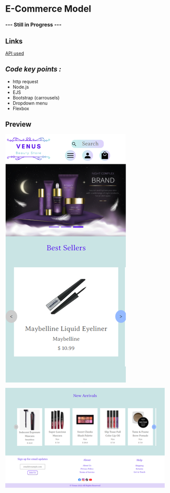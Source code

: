 # E-Commerce Model
### --- Still in Progress ---

## Links
 [API used](https://makeup-api.herokuapp.com/)

## *Code key points :*
* http request
* Node.js
* EJS
* Bootstrap (carrousels) 
* Dropdown menu
* Flexbox 

## Preview

![Preview](/views/assets/preview1.png "Preview 1")


![Preview](/views/assets/preview2.png "Preview 2")



